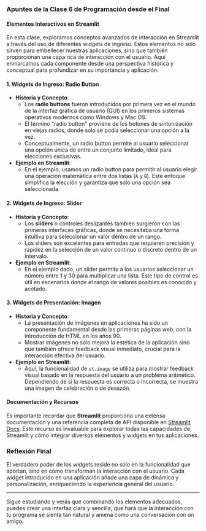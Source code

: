 ### Apuntes de la Clase 6 de Programación desde el Final

#### Elementos Interactivos en Streamlit

En esta clase, exploramos conceptos avanzados de interacción en Streamlit a través del uso de diferentes widgets de ingreso. Estos elementos no solo sirven para embellecer nuestras aplicaciones, sino que también proporcionan una capa rica de interacción con el usuario. Aquí enmarcamos cada componente desde una perspectiva histórica y conceptual para profundizar en su importancia y aplicación.

#### 1. Widgets de Ingreso: Radio Button
- **Historia y Concepto**:
  - Los **radio buttons** fueron introducidos por primera vez en el mundo de la interfaz gráfica de usuario (GUI) en los primeros sistemas operativos modernos como Windows y Mac OS.
  - El término "radio button" proviene de los botones de sintonización en viejas radios, donde solo se podía seleccionar una opción a la vez.
  - Conceptualmente, un radio button permite al usuario seleccionar una opción única de entre un conjunto limitado, ideal para elecciones exclusivas.
- **Ejemplo en Streamlit**:
  - En el ejemplo, usamos un radio button para permitir al usuario elegir una operación matemática entre dos listas (`A` y `B`). Este enfoque simplifica la elección y garantiza que solo una opción sea seleccionada.

#### 2. Widgets de Ingreso: Slider
- **Historia y Concepto**:
  - Los **sliders** o controles deslizantes también surgieron con las primeras interfaces gráficas, donde se necesitaba una forma intuitiva para seleccionar un valor dentro de un rango.
  - Los sliders son excelentes para entradas que requieren precisión y rapidez en la selección de un valor continuo o discreto dentro de un intervalo.
- **Ejemplo en Streamlit**:
  - En el ejemplo dado, un slider permite a los usuarios seleccionar un número entre 1 y 30 para multiplicar una lista. Este tipo de control es útil en escenarios donde el rango de valores posibles es conocido y acotado.

#### 3. Widgets de Presentación: Imagen
- **Historia y Concepto**:
  - La presentación de imágenes en aplicaciones ha sido un componente fundamental desde las primeras páginas web, con la introducción de HTML en los años 90.
  - Mostrar imágenes no solo mejora la estética de la aplicación sino que también ofrece feedback visual inmediato, crucial para la interacción efectiva del usuario.
- **Ejemplo en Streamlit**:
  - Aquí, la funcionalidad de `st.image` se utiliza para mostrar feedback visual basado en la respuesta del usuario a un problema aritmético. Dependiendo de si la respuesta es correcta o incorrecta, se muestra una imagen de celebración o de desazón.

#### Documentación y Recursos
Es importante recordar que **Streamlit** proporciona una extensa documentación y una referencia completa de API disponible en [Streamlit Docs](https://docs.streamlit.io/develop/api-reference). Este recurso es invaluable para explorar todas las capacidades de Streamlit y cómo integrar diversos elementos y widgets en tus aplicaciones.

### Reflexión Final
El verdadero poder de los widgets reside no solo en la funcionalidad que aportan, sino en cómo transforman la interacción con el usuario. Cada widget introducido en una aplicación añade una capa de dinámica y personalización, enriqueciendo la experiencia general del usuario.

---

Sigue estudiando y verás que combinando los elementos adecuados, puedes crear una interfaz clara y sencilla, que hará que la interacción con tu programa se sienta tan natural y amena como una conversación con un amigo.
